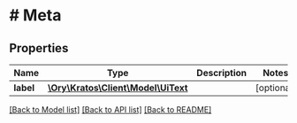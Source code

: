 # # Meta

## Properties

Name | Type | Description | Notes
------------ | ------------- | ------------- | -------------
**label** | [**\Ory\Kratos\Client\Model\UiText**](UiText.md) |  | [optional]

[[Back to Model list]](../../README.md#models) [[Back to API list]](../../README.md#endpoints) [[Back to README]](../../README.md)
